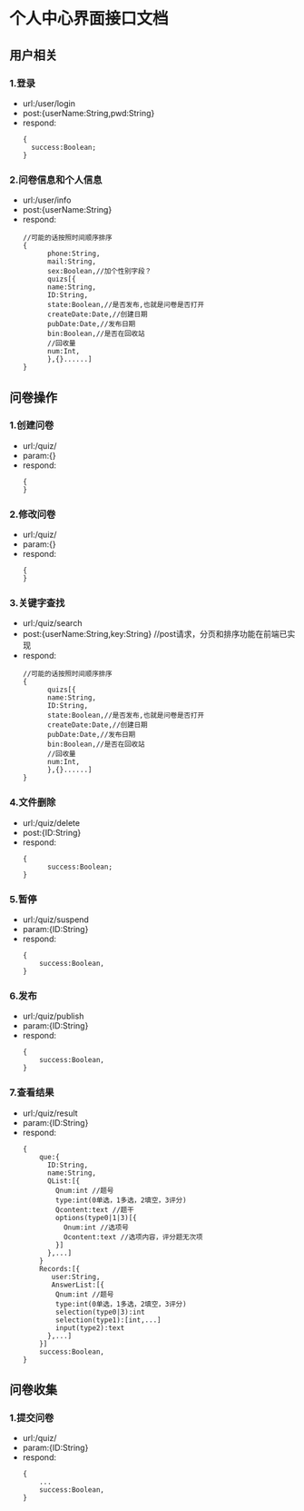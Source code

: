 # 个人中心界面接口文档

## 用户相关

### 1.登录
- url:/user/login
- post:{userName:String,pwd:String} 
- respond:
  ```
  {
    success:Boolean;
  }
  ```

### 2.问卷信息和个人信息
- url:/user/info
- post:{userName:String} 
- respond:
  ```
  //可能的话按照时间顺序排序
  {
        phone:String,
        mail:String,
        sex:Boolean,//加个性别字段？
        quizs[{  
        name:String,  
        ID:String,
        state:Boolean,//是否发布,也就是问卷是否打开
        createDate:Date,//创建日期
        pubDate:Date,//发布日期
        bin:Boolean,//是否在回收站
        //回收量
        num:Int,
        },{}......]
  }
  ```


## 问卷操作
### 1.创建问卷
- url:/quiz/
- param:{}
- respond:
  ```
  {
  }
  ```
### 2.修改问卷
- url:/quiz/
- param:{}
- respond:
  ```
  {
  }
  ```


### 3.关键字查找
- url:/quiz/search
- post:{userName:String,key:String} //post请求，分页和排序功能在前端已实现
- respond:
  ```
  //可能的话按照时间顺序排序
  {
        quizs[{  
        name:String,  
        ID:String,
        state:Boolean,//是否发布,也就是问卷是否打开
        createDate:Date,//创建日期
        pubDate:Date,//发布日期
        bin:Boolean,//是否在回收站
        //回收量
        num:Int,
        },{}......]
  }
  ```

### 4.文件删除
- url:/quiz/delete
- post:{ID:String}
- respond:
  ```
  {  
        success:Boolean;
  }
  ```

### 5.暂停
- url:/quiz/suspend
- param:{ID:String}
- respond:
  ```
  {
      success:Boolean,
  }
  ```
  
### 6.发布
- url:/quiz/publish
- param:{ID:String}
- respond:
  ```
  {
      success:Boolean,
  }
  ```

### 7.查看结果
- url:/quiz/result
- param:{ID:String}
- respond:
  ```
  {
      que:{
        ID:String,
        name:String,
        QList:[{
          Qnum:int //题号
          type:int(0单选，1多选，2填空，3评分)
          Qcontent:text //题干
          options(type0|1|3)[{
            Onum:int //选项号
            Ocontent:text //选项内容，评分题无次项
          }]
        },...]
      }
      Records:[{
         user:String,
         AnswerList:[{
          Qnum:int //题号
          type:int(0单选，1多选，2填空，3评分)
          selection(type0|3):int
          selection(type1):[int,...]
          input(type2):text
        },...]
      }]
      success:Boolean,
  }
  ```

## 问卷收集
### 1.提交问卷
- url:/quiz/
- param:{ID:String}
- respond:
  ```
  {
      ...
      success:Boolean,
  }
  ```